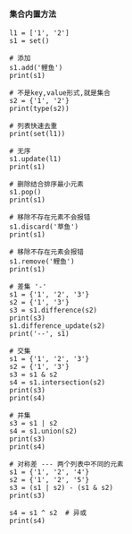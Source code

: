 #### 集合内置方法

	l1 = ['1', '2']
	s1 = set()
	
	# 添加
	s1.add('鲤鱼')
	print(s1)
	
	# 不是key,value形式,就是集合
	s2 = {'1', '2'}
	print(type(s2))
	
	# 列表快速去重
	print(set(l1))
	
	# 无序
	s1.update(l1)
	print(s1)
	
	# 删除结合排序最小元素
	s1.pop()
	print(s1)
	
	# 移除不存在元素不会报错
	s1.discard('草鱼')
	print(s1)
	
	# 移除不存在元素会报错
	s1.remove('鲤鱼')
	print(s1)
	
	# 差集 '-'
	s1 = {'1', '2', '3'}
	s2 = {'1', '3'}
	s3 = s1.difference(s2)
	print(s3)
	s1.difference_update(s2)
	print('--', s1)
	
	# 交集
	s1 = {'1', '2', '3'}
	s2 = {'1', '3'}
	s3 = s1 & s2
	s4 = s1.intersection(s2)
	print(s3)
	print(s4)
	
	# 并集
	s3 = s1 | s2
	s4 = s1.union(s2)
	print(s3)
	print(s4)
	
	# 对称差 --- 两个列表中不同的元素
	s1 = {'1', '2', '4'}
	s2 = {'1', '2', '5'}
	s3 = (s1 | s2) - (s1 & s2)
	print(s3)
	
	s4 = s1 ^ s2  # 异或
	print(s4)

